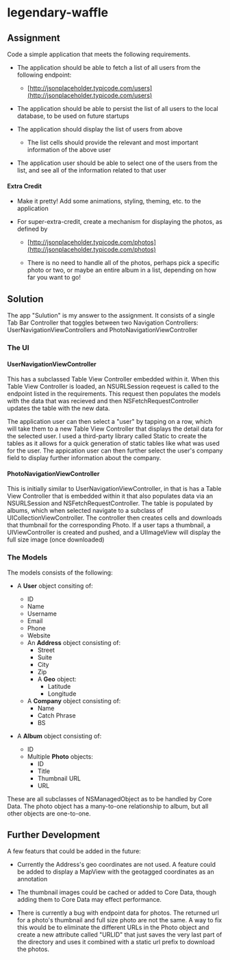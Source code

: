 # legendary-waffle

## Assignment

Code a simple application that meets the following requirements.
* The application should be able to fetch a list of all users from the following endpoint:

    * [http://jsonplaceholder.typicode.com/users](http://jsonplaceholder.typicode.com/users)

* The application should be able to persist the list of all users to the local
database, to be used on future startups

* The application should display the list of users from above
    * The list cells should provide the relevant and most important
information of the above user

* The application user should be able to select one of the users from the list,
and see all of the information related to that user

#### Extra Credit

* Make it pretty! Add some animations, styling, theming, etc. to the application

* For super-extra-credit, create a mechanism for displaying the photos, as defined by

    * [http://jsonplaceholder.typicode.com/photos](http://jsonplaceholder.typicode.com/photos)

    * There is no need to handle all of the photos, perhaps pick a specific
photo or two, or maybe an entire album in a list, depending on how far you want to go!

## Solution

The app "Sulution" is my answer to the assignment. It consists of a single Tab Bar Controller that toggles between two Navigation Controllers: UserNavigationViewControllers and PhotoNavigationViewController

### The UI

#### UserNavigationViewController

This has a subclassed Table View Controller embedded within it. When this Table View Controller is loaded, an NSURLSession reqeuest is called to the endpoint listed in the requirements. This request then populates the models with the data that was recieved and then NSFetchRequestController updates the table with the new data.

The application user can then select a "user" by tapping on a row, which will take them to a new Table View Controller that displays the detail data for the selected user. I used a third-party library called Static to create the tables as it allows for a quick generation of static tables like what was used for the user. The appication user can then further select the user's company field to display further information about the company.

#### PhotoNavigationViewController

This is initially similar to UserNavigationViewController, in that is has a Table View Controller that is embedded within it that also populates data via an NSURLSession and NSFetchRequestController. The table is populated by albums, which when selected navigate to a subclass of UICollectionViewController. The controller then creates cells and downloads that thumbnail for the corresponding Photo. If a user taps a thumbnail, a UIViewController is created and pushed, and a UIImageView will display the full size image (once downloaded)

### The Models

The models consists of the following:

* A **User** object consiting of:
    * ID
    * Name
    * Username
    * Email
    * Phone
    * Website
    * An **Address** object consisting of:
        * Street
        * Suite
        * City
        * Zip
        * A **Geo** object:
            * Latitude
            * Longitude
    * A **Company** object consisting of:
        * Name
        * Catch Phrase
        * BS

* A **Album** object consisting of:
    * ID
    * Multiple **Photo** objects:
       * ID
       * Title
       * Thumbnail URL
       * URL

These are all subclasses of NSManagedObject as to be handled by Core Data. The photo object has a many-to-one relationship to album, but all other objects are one-to-one.

## Further Development

A few featurs that could be added in the future:

* Currently the Address's geo coordinates are not used. A feature could be added to display a MapView with the geotagged coordinates as an annotation

* The thumbnail images could be cached or added to Core Data, though adding them to Core Data may effect performance.

* There is currently a bug with endpoint data for photos. The returned url for a photo's thumbnail and full size photo are not the same. A way to fix this would be to eliminate the different URLs in the Photo object and create a new attribute called "URLID" that just saves the very last part of the directory and uses it combined with a static url prefix to download the photos.
